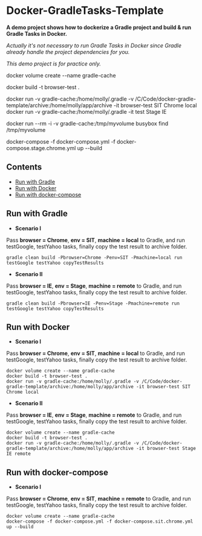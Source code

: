 # Docker-GradleTasks-Template

__A demo project shows how to dockerize a Gradle project and build & run Gradle Tasks in Docker.__

*Actually it's not necessary to run Gradle Tasks in Docker since Gradle already handle the project dependencies for you.*

*This demo project is for practice only.*

docker volume create --name gradle-cache

docker build -t browser-test .

docker run -v gradle-cache:/home/molly/.gradle -v /C/Code/docker-gradle-template/archive:/home/molly/app/archive -it browser-test SIT Chrome local
docker run -v gradle-cache:/home/molly/.gradle -it test Stage IE

docker run --rm -i -v gradle-cache:/tmp/myvolume busybox find /tmp/myvolume

docker-compose -f docker-compose.yml -f docker-compose.stage.chrome.yml up --build

## Contents

- [Run with Gradle](#run-with-gradle)
- [Run with Docker](#run-with-docker)
- [Run with docker-compose](#run-with-docker-compose)

## Run with Gradle

- __Scenario I__

Pass __browser = Chrome__, __env = SIT__, __machine = local__ to Gradle, and run testGoogle, testYahoo tasks, finally copy the test result to archive folder.

```
gradle clean build -Pbrowser=Chrome -Penv=SIT -Pmachine=local run testGoogle testYahoo copyTestResults
```

- __Scenario II__

Pass __browser = IE__, __env = Stage__, __machine = remote__ to Gradle, and run testGoogle, testYahoo tasks, finally copy the test result to archive folder.

```
gradle clean build -Pbrowser=IE -Penv=Stage -Pmachine=remote run testGoogle testYahoo copyTestResults
```

## Run with Docker

- __Scenario I__

Pass __browser = Chrome__, __env = SIT__, __machine = local__ to Gradle, and run testGoogle, testYahoo tasks, finally copy the test result to archive folder.

```
docker volume create --name gradle-cache
docker build -t browser-test .
docker run -v gradle-cache:/home/molly/.gradle -v /C/Code/docker-gradle-template/archive:/home/molly/app/archive -it browser-test SIT Chrome local
```

- __Scenario II__

Pass __browser = IE__, __env = Stage__, __machine = remote__ to Gradle, and run testGoogle, testYahoo tasks, finally copy the test result to archive folder.

```
docker volume create --name gradle-cache
docker build -t browser-test .
docker run -v gradle-cache:/home/molly/.gradle -v /C/Code/docker-gradle-template/archive:/home/molly/app/archive -it browser-test Stage IE remote
```

## Run with docker-compose

- __Scenario I__

Pass __browser = Chrome__, __env = SIT__, __machine = remote__ to Gradle, and run testGoogle, testYahoo tasks, finally copy the test result to archive folder.

```
docker volume create --name gradle-cache
docker-compose -f docker-compose.yml -f docker-compose.sit.chrome.yml up --build
```